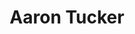 ---
# Display name
title: Aaron Tucker

external_link: https://scholar.google.com/citations?user=2HUwRZsAAAAJ
---